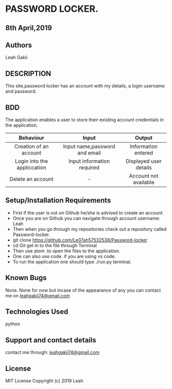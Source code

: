 #  PASSWORD LOCKER.
##  8th April,2019
## Authors
  Leah Gakii
##  DESCRIPTION
  This site,password locker has an account with my details, a login username and password.
## BDD 
The application enables a user to store their existing account credentials in the application. 

| Behaviour | Input | Output |
| :-------: | :---: | :----: |
|Creation of an account|Input name,password and email |Information entered|
|Login into the appliccation |Input information required  |Displayed user details|Le07
|Delete an account |-  |Account not available|

 ##  Setup/Installation Requirements
   * First if the user is not on Github he/she is advised to create an account.
   * Once you are on Github you can navigate through account username: Leah
   * Then when you go through my repositories check out a repository called Password-locker.
   * git clone https://github.com/Le07ah57532538/Password-locker
   * cd Git get in to the file through Terminal
   * Then use atom .to open the files to the application.
   * One can also use code. if you are using vs code.
   * To run the application one should type ./run.py terminal.
##  Known Bugs
None.
None for now but incase of the appearance of any you can contact me on leahgakii74@gmail.com
##  Technologies Used
   python

## Support and contact details
contact me through: leahgakii74@gmail.com
## License
MIT License
Copyright (c) 2019 Leah
